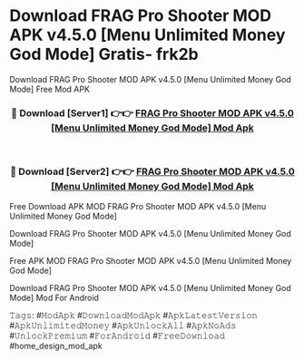 # Download FRAG Pro Shooter MOD APK v4.5.0 [Menu Unlimited Money God Mode] Gratis- frk2b
Download FRAG Pro Shooter MOD APK v4.5.0 [Menu Unlimited Money God Mode] Free Mod APK

<div align="center">
<h3>🔴 Download [Server1] 👉👉 <a href="https://apk-comot.site?title=FRAG_Pro_Shooter_MOD_APK_v4.5.0_[Menu_Unlimited_Money_God_Mode]">FRAG Pro Shooter MOD APK v4.5.0 [Menu Unlimited Money God Mode] Mod Apk</a></h3><br>

<h3>🔴 Download [Server2] 👉👉 <a href="https://apk-comot.site?title=FRAG_Pro_Shooter_MOD_APK_v4.5.0_[Menu_Unlimited_Money_God_Mode]">FRAG Pro Shooter MOD APK v4.5.0 [Menu Unlimited Money God Mode] Mod Apk</a></h3>
</div>


Free Download APK MOD FRAG Pro Shooter MOD APK v4.5.0 [Menu Unlimited Money God Mode]

Download FRAG Pro Shooter MOD APK v4.5.0 [Menu Unlimited Money God Mode] 

Free APK MOD FRAG Pro Shooter MOD APK v4.5.0 [Menu Unlimited Money God Mode] 

Download FRAG Pro Shooter MOD APK v4.5.0 [Menu Unlimited Money God Mode] Mod For Android

𝚃𝚊𝚐𝚜: #𝙼𝚘𝚍𝙰𝚙𝚔 #𝙳𝚘𝚠𝚗𝚕𝚘𝚊𝚍𝙼𝚘𝚍𝙰𝚙𝚔 #𝙰𝚙𝚔𝙻𝚊𝚝𝚎𝚜𝚝𝚅𝚎𝚛𝚜𝚒𝚘𝚗 #𝙰𝚙𝚔𝚄𝚗𝚕𝚒𝚖𝚒𝚝𝚎𝚍𝙼𝚘𝚗𝚎𝚢 #𝙰𝚙𝚔𝚄𝚗𝚕𝚘𝚌𝚔𝙰𝚕𝚕 #𝙰𝚙𝚔𝙽𝚘𝙰𝚍𝚜 #𝚄𝚗𝚕𝚘𝚌𝚔𝙿𝚛𝚎𝚖𝚒𝚞𝚖 #𝙵𝚘𝚛𝙰𝚗𝚍𝚛𝚘𝚒𝚍 #𝙵𝚛𝚎𝚎𝙳𝚘𝚠𝚗𝚕𝚘𝚊𝚍 #home_design_mod_apk